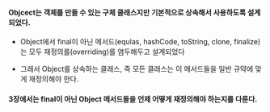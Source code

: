 #### Objcect는 객체를 만들 수 있는 구체 클래스지만 기본적으로 상속해서 사용하도록 설계되었다.
* Object에서 final이 아닌 메서드(equlas, hashCode, toString, clone, finalize)는 모두 재정의를(overriding)를 염두해두고 설계되었다

* 그래서 Object를 상속하는 클래스, 즉 모든 클래스는 이 메서드들을 일반 규약에 맞게 재정의해야 한다.

#### 3장에서는 final이 아닌 Object 메서드들을 언제 어떻게 재정의해야 하는지를 다룬다. 
